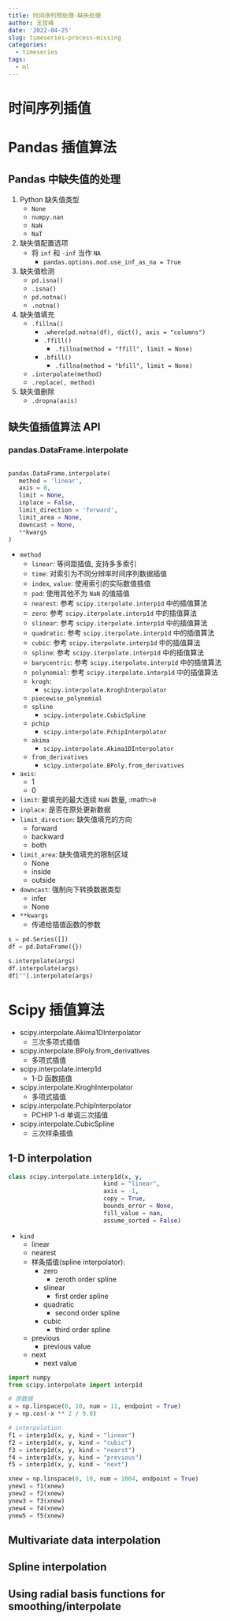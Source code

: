 ```yaml
---
title: 时间序列预处理-缺失处理
author: 王哲峰
date: '2022-04-25'
slug: timeseries-process-missing
categories:
  - timeseries
tags:
  - ml
---
```


# 时间序列插值

# Pandas 插值算法

## Pandas 中缺失值的处理

1. Python 缺失值类型
   - `None`
   - `numpy.nan`
   - `NaN`
   - `NaT`
2. 缺失值配置选项
   - 将 `inf` 和 `-inf` 当作 `NA`
      - `pandas.options.mod.use_inf_as_na = True`
3. 缺失值检测
   - `pd.isna()`
   - `.isna()`
   - `pd.notna()`
   - `.notna()`
4. 缺失值填充
   - `.fillna()`
      - `.where(pd.notna(df), dict(), axis = "columns")`
      - `.ffill()`
         - `.fillna(method = "ffill", limit = None)`
      - `.bfill()`
         - `.fillna(method = "bfill", limit = None)`
   - `.interpolate(method)`
   - `.replace(, method)`
5. 缺失值删除
   - `.dropna(axis)`

## 缺失值插值算法 API

### pandas.DataFrame.interpolate

```python

pandas.DataFrame.interpolate(
   method = 'linear', 
   axis = 0, 
   limit = None, 
   inplace = False, 
   limit_direction = 'forward', 
   limit_area = None, 
   downcast = None, 
   **kwargs
)
```

- `method`
   - `linear`: 等间距插值, 支持多多索引
   - `time`: 对索引为不同分辨率时间序列数据插值
   - `index`, `value`: 使用索引的实际数值插值
   - `pad`: 使用其他不为 `NaN` 的值插值
   - `nearest`: 参考 `scipy.iterpolate.interp1d` 中的插值算法
   - `zero`: 参考 `scipy.iterpolate.interp1d` 中的插值算法
   - `slinear`: 参考 `scipy.iterpolate.interp1d` 中的插值算法
   - `quadratic`: 参考 `scipy.iterpolate.interp1d` 中的插值算法
   - `cubic`: 参考 `scipy.iterpolate.interp1d` 中的插值算法
   - `spline`: 参考 `scipy.iterpolate.interp1d` 中的插值算法
   - `barycentric`: 参考 `scipy.iterpolate.interp1d` 中的插值算法
   - `polynomial`: 参考 `scipy.iterpolate.interp1d` 中的插值算法
   - `krogh`:
      - `scipy.interpolate.KroghInterpolator`
   - `piecewise_polynomial`
   - `spline`
      - `scipy.interpolate.CubicSpline`
   - `pchip`
      - `scipy.interpolate.PchipInterpolator`
   - `akima`
      - `scipy.interpolate.Akima1DInterpolator`
   - `from_derivatives`
      - `scipy.interpolate.BPoly.from_derivatives`
- `axis`:
   - 1
   - 0
- `limit`: 要填充的最大连续 `NaN` 数量,  :math:`>0`
- `inplace`: 是否在原处更新数据
- `limit_direction`: 缺失值填充的方向
   - forward
   - backward
   - both
- `limit_area`: 缺失值填充的限制区域
   - None
   - inside
   - outside
- `downcast`: 强制向下转换数据类型
   - infer
   - None
- `**kwargs`
   - 传递给插值函数的参数


```python
s = pd.Series([])
df = pd.DataFrame({})

s.interpolate(args)
df.interpolate(args)
df[""].interpolate(args)
```

# Scipy 插值算法

- scipy.interpolate.Akima1DInterpolator
   - 三次多项式插值
- scipy.interpolate.BPoly.from_derivatives
   - 多项式插值
- scipy.interpolate.interp1d
   - 1-D 函数插值
- scipy.interpolate.KroghInterpolator
   - 多项式插值
- scipy.interpolate.PchipInterpolator
   - PCHIP 1-d 单调三次插值
- scipy.interpolate.CubicSpline
   - 三次样条插值

## 1-D interpolation

```python
class scipy.interpolate.interp1d(x, y, 
                           kind = "linear", 
                           axis = -1, 
                           copy = True, 
                           bounds_error = None, 
                           fill_value = nan, 
                           assume_sorted = False)
```

- `kind`
   - linear
   - nearest
   - 样条插值(spline interpolator):
      - zero
         - zeroth order spline
      - slinear
         - first order spline
      - quadratic
         - second order spline
      - cubic
         - third order spline
   - previous
      - previous value
   - next
      - next value

```python
import numpy
from scipy.interpolate import interp1d

# 原数据
x = np.linspace(0, 10, num = 11, endpoint = True)
y = np.cos(-x ** 2 / 9.0)

# interpolation
f1 = interp1d(x, y, kind = "linear")
f2 = interp1d(x, y, kind = "cubic")
f3 = interp1d(x, y, kind = "nearst")
f4 = interp1d(x, y, kind = "previous")
f5 = interp1d(x, y, kind = "next")

xnew = np.linspace(0, 10, num = 1004, endpoint = True)
ynew1 = f1(xnew)
ynew2 = f2(xnew)
ynew3 = f3(xnew)
ynew4 = f4(xnew)
ynew5 = f5(xnew)
```

## Multivariate data interpolation

## Spline interpolation

## Using radial basis functions for smoothing/interpolate
